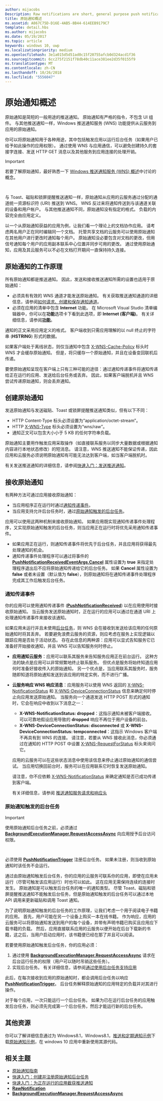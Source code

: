 ```yaml
---
author: mijacobs
Description: Raw notifications are short, general purpose push notifications.
title: 原始通知概述
ms.assetid: A867C75D-D16E-4AB5-8B44-614EEB9179C7
template: detail.hbs
ms.author: mijacobs
ms.date: 05/19/2017
ms.topic: article
keywords: windows 10, uwp
ms.localizationpriority: medium
ms.openlocfilehash: 3e1a015d5d51ad0c15f20755afcb0d324acd1f36
ms.sourcegitcommit: 6cc275f2151f78db40c11ace381ee2d35f0155f9
ms.translationtype: MT
ms.contentlocale: zh-CN
ms.lasthandoff: 10/26/2018
ms.locfileid: "5556047"
---
```

# <a name="raw-notification-overview"></a>原始通知概述


原始通知是简短的一般用途的推送通知。 原始通知有严格的指令，不包含 UI 组件。 与其他推送通知一样，Windows 推送通知服务 (WNS) 功能提供从云服务到应用的原始通知。

你可以将原始通知用于各种用途，其中包括触发应用以运行后台任务（如果用户已给予如此操作的应用权限）。 通过使用 WNS 与应用通信，可以避免创建持久的套接字连接、发送 HTTP GET 消息以及其他服务到应用连接的处理开销。

> [!IMPORTANT]
> 若要了解原始通知，最好熟悉一下 [Windows 推送通知服务 (WNS) 概述](windows-push-notification-services--wns--overview.md)中讨论的概念。

 

与 Toast、磁贴和锁屏提醒推送通知一样，原始通知从应用的云服务通过分配的通道统一资源标识符 (URI) 推送到 WNS。 WNS 反过来将通知传送到与该通道关联的设备和用户帐户。 与其他推送通知不同，原始通知没有指定的格式。 负载的内容完全由应用定义。

以一个从原始通知获益的应用为例，让我们看一个理论上的文档协作应用。 请考虑两名用户正在同时编辑同一个文档。 托管共享文档的云服务可以使用原始通知在其他用户进行更改时通知每个用户。 原始通知没必要包含对文档的更改，但用信号通知每个用户的应用副本联系中心位置并同步可用的更改。 通过使用原始通知，应用及其云服务可以不必在文档打开期间一直保持持久连接。

## <a name="how-raw-notifications-work"></a>原始通知的工作原理


所有原始通知都是推送通知。 因此，发送和接收推送通知所需的设置也适用于原始通知：

-   必须具有有效的 WNS 通道才能发送原始通知。 有关获取推送通知通道的详细信息，请参阅[如何请求、创建和保存通知通道](https://msdn.microsoft.com/library/windows/apps/hh465412)。
-   必须在应用的清单中包含 **Internet** 功能。 在 Microsoft Visual Studio 清单编辑器中，你可以在**功能**选项卡下看到此选项，即 **Internet (客户端)**。 有关详细信息，请参阅[**功能**](https://docs.microsoft.com/uwp/schemas/appxpackage/appxmanifestschema/element-capabilities)。

通知的正文采用应用定义的格式。 客户端收到只需应用理解的以 null 终止的字符串 (**HSTRING**) 形式的数据。

如果客户端处于离线状态，则仅当通知中包含 [X-WNS-Cache-Policy](https://msdn.microsoft.com/library/windows/apps/hh465435.aspx#pncodes_x_wns_cache) 标头时 WNS 才会缓存原始通知。 但是，将只缓存一个原始通知，并且在设备变回联机后传递。

要使原始通知呈现在客户端上只有三种可能的途径：通过通知传递事件将通知传递给正在运行的应用、发送给后台任务或丢弃。 因此，如果客户端脱机并且 WNS 尝试传递原始通知，则会丢弃通知。

## <a name="creating-a-raw-notification"></a>创建原始通知


发送原始通知与发送磁贴、Toast 或锁屏提醒推送通知类似，但有以下不同：

-   HTTP Content-Type 标头必须设置为“application/octet-stream”。
-   HTTP [X-WNS-Type](https://msdn.microsoft.com/library/windows/apps/hh465435.aspx#pncodes_x_wns_type) 标头必须设置为“wns/raw”。
-   通知正文可以包含大小小于 5 KB 的任何字符串负载。

原始通知主要用作触发应用采取操作（如直接联系服务以同步大量数据或根据通知内容进行本地状态修改）的短消息。 请注意，WNS 推送通知不能保证传递，因此应用和云服务必须说明原始通知有可能无法达到客户端，如当客户端脱机时。

有关发送推送通知的详细信息，请参阅[快速入门：发送推送通知](https://msdn.microsoft.com/library/windows/apps/xaml/hh868252)。

## <a name="receiving-a-raw-notification"></a>接收原始通知


有两种方法可通过应用接收原始通知：

-   当应用程序正在运行时通过[通知传递事件](#notification-delivery-events)。
-   当应用支持允许后台任务时，通过[原始通知触发的后台任务](#background-tasks-triggered-by-raw-notifications)。

应用可以使用这两种机制来接收原始通知。 如果应用既实现通知传递事件处理程序，又实现原始通知触发的后台任务，则当应用正在运行时将优先采用通知传递事件。

-   如果应用正在运行，则通知传递事件将优先于后台任务，并且应用将获得最先处理通知的机会。
-   通知传递事件处理程序可以通过将事件的 [**PushNotificationReceivedEventArgs.Cancel**](https://docs.microsoft.com/uwp/api/Windows.Networking.PushNotifications.PushNotificationReceivedEventArgs.Cancel) 属性设置为 **true** 来指定处理程序退出后不应将原始通知传递给它的后台任务。 如果 **Cancel** 属性设置为 **false** 或者未设置（默认值为 **false**），则原始通知将在通知传递事件处理程序完成其工作后触发后台任务。

### <a name="notification-delivery-events"></a>通知传递事件

你的应用可以使用通知传递事件 ([**PushNotificationReceived**](https://docs.microsoft.com/uwp/api/Windows.Networking.PushNotifications.PushNotificationChannel.PushNotificationReceived)) 以在应用使用时接收原始通知。 当云服务发送原始通知时，正在运行的应用可以通过在通道 URI 上处理通知传递事件来接收该通知。

如果应用未运行并且未使用[后台任务](#background-tasks-triggered-by-raw-notifications)，则 WNS 会在接收到发送给该应用的任何原始通知时将其丢弃。 若要避免浪费云服务的资源，则应考虑在服务上实现逻辑以跟踪应用是否处于活动状态。 存在此信息的两种源：应用可以显式告知服务它已准备好开始接收通知，并且 WNS 可以告知服务何时停止。

-   **应用通知云服务**：应用可以联系其服务来告知服务应用正在前台运行。 这种方法的缺点是应用可以非常频繁地终止联系服务。 但优点是服务将始终知道应用何时准备好接收传入的原始通知。 另一个优点是，当应用联系其服务时，服务随即知道将原始通知发送到该应用的特定实例，而不进行广播。
-   **云服务响应 WNS 响应消息**：应用服务可以使用 WNS 返回的 [X-WNS-NotificationStatus](https://msdn.microsoft.com/library/windows/apps/hh465435.aspx#pncodes_x_wns_notification) 和 [X-WNS-DeviceConnectionStatus](https://msdn.microsoft.com/library/windows/apps/hh465435.aspx#pncodes_x_wns_dcs) 信息来确定何时停止向应用发送原始通知。 当服务向一个通道发送 HTTP POST 形式的通知时，它会在响应中收到以下消息之一：

    -   **X-WNS-NotificationStatus: dropped**：这指示通知未被客户端接收。 可以可靠地假设应用导致的 **dropped** 响应不再位于用户设备的前台。
    -   **X-WNS-DeviceConnectionStatus: disconnected** 或 **X-WNS-DeviceConnectionStatus: tempconnected**：这指示 Windows 客户端不再具有到 WNS 的连接。 请注意，若要从 WNS 接收此消息，你必须通过在通知的 HTTP POST 中设置 [X-WNS-RequestForStatus](https://msdn.microsoft.com/library/windows/apps/hh465435.aspx#pncodes_x_wns_request) 标头来询问它。

    应用的云服务可以在这些状态消息中使用该信息来停止通过原始通知的通信尝试。 当应用切换回前台时，服务可以在应用联系它时恢复发送原始通知。

    请注意，你不应依赖 [X-WNS-NotificationStatus](https://msdn.microsoft.com/library/windows/apps/hh465435.aspx#pncodes_x_wns_notification) 来确定通知是否已成功传递到客户端。

    有关详细信息，请参阅 [推送通知服务请求和响应头](https://msdn.microsoft.com/library/windows/apps/hh465435)

### <a name="background-tasks-triggered-by-raw-notifications"></a>原始通知触发的后台任务

> [!IMPORTANT]
> 使用原始通知后台任务之前，必须通过 [**BackgroundExecutionManager.RequestAccessAsync**](https://docs.microsoft.com/uwp/api/Windows.ApplicationModel.Background.BackgroundExecutionManager#Windows_ApplicationModel_Background_BackgroundExecutionManager_RequestAccessAsync_System_String_) 向应用授予后台访问权限。

 

必须使用 [**PushNotificationTrigger**](https://docs.microsoft.com/uwp/api/Windows.ApplicationModel.Background.PushNotificationTrigger) 注册后台任务。 如果未注册，则当收到原始通知时该任务不会运行。

通过由原始通知触发后台任务，你的应用的云服务可联系你的应用，即使在应用未运行（尽管可触发该应用运行）时也可以如此。 这在应用无需保持连续的连接时发生。 原始通知是可以触发后台任务的唯一的通知类型。 尽管 Toast、磁贴和锁屏提醒推送通知不能触发后台任务，但是原始通知触发的后台任务可以通过本地 API 调用来更新磁贴和调用 Toast 通知。

为了说明原始通知触发的后台任务的工作原理，让我们考虑一个用于阅读电子书籍的应用。 首先，用户可能在另一个设备上购买一本在线书籍。 作为响应，应用的云服务可以将原始通知发送到用户的每个设备，并带有声明书籍已购买且应用应下载书籍的负载。 然后，应用直接联系应用的云服务以便开始在后台下载新的书籍，这之后，当用户启动应用时，该书籍便已经在那了并且可以阅读。

若要使用原始通知触发后台任务，你的应用必须：

1.  通过使用 [**BackgroundExecutionManager.RequestAccessAsync**](https://docs.microsoft.com/uwp/api/Windows.ApplicationModel.Background.BackgroundExecutionManager#Windows_ApplicationModel_Background_BackgroundExecutionManager_RequestAccessAsync_System_String_) 请求在后台运行任务的权限（用户可以随时吊销这些任务）。
2.  实现后台任务。 有关详细信息，请参阅[通过使用后台任务支持应用](../../../launch-resume/support-your-app-with-background-tasks.md)

此后，在每次接收到应用的原始通知时，都会调用后台任务以响应 [**PushNotificationTrigger**](https://docs.microsoft.com/uwp/api/Windows.ApplicationModel.Background.PushNotificationTrigger)。 后台任务解释原始通知的应用特定的负载并对其进行操作。

对于每个应用，一次只能运行一个后台任务。 如果为已在运行后台任务的应用触发后台任务，则必须先完成第一个后台任务，然后才能运行新的后台任务。

## <a name="other-resources"></a>其他资源


你可以了解详细信息通过为 Windows8.1，Windows8.1，[推送和定期通知示例](http://go.microsoft.com/fwlink/p/?LinkId=231476)下载[原始通知示例](http://go.microsoft.com/fwlink/p/?linkid=241553)，在 windows 10 应用中重新使用其源代码。

## <a name="related-topics"></a>相关主题

* [原始通知指南](https://msdn.microsoft.com/library/windows/apps/hh761463)
* [快速入门：创建并注册原始通知后台任务](https://msdn.microsoft.com/library/windows/apps/jj676800)
* [快速入门：为正在运行的应用截获推送通知](https://msdn.microsoft.com/library/windows/apps/jj709908)
* [**RawNotification**](https://docs.microsoft.com/uwp/api/Windows.Networking.PushNotifications.RawNotification)
* [**BackgroundExecutionManager.RequestAccessAsync**](https://docs.microsoft.com/uwp/api/Windows.ApplicationModel.Background.BackgroundExecutionManager#Windows_ApplicationModel_Background_BackgroundExecutionManager_RequestAccessAsync_System_String_)
 

 




